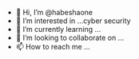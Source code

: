 - 👋 Hi, I’m @habeshaone
- 👀 I’m interested in ...cyber security
- 🌱 I’m currently learning ...
- 💞️ I’m looking to collaborate on ...
- 📫 How to reach me ...

<!---
habeshaone/habeshaone is a ✨ special ✨ repository because its `README.md` (this file) appears on your GitHub profile.
You can click the Preview link to take a look at your changes.
--->
